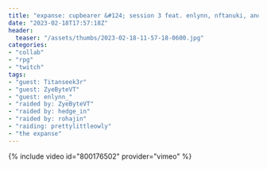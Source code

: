 ```yaml
---
title: "expanse: cupbearer &#124; session 3 feat. enlynn, nftanuki, and zye!"
date: "2023-02-18T17:57:18Z"
header:
  teaser: "/assets/thumbs/2023-02-18-11-57-18-0600.jpg"
categories:
- "collab"
- "rpg"
- "twitch"
tags:
- "guest: Titanseek3r"
- "guest: ZyeByteVT"
- "guest: enlynn_"
- "raided by: ZyeByteVT"
- "raided by: hedge_in"
- "raided by: rohajin"
- "raiding: prettylittleowly"
- "the expanse"
---
```

{% include video id="800176502" provider="vimeo" %}
